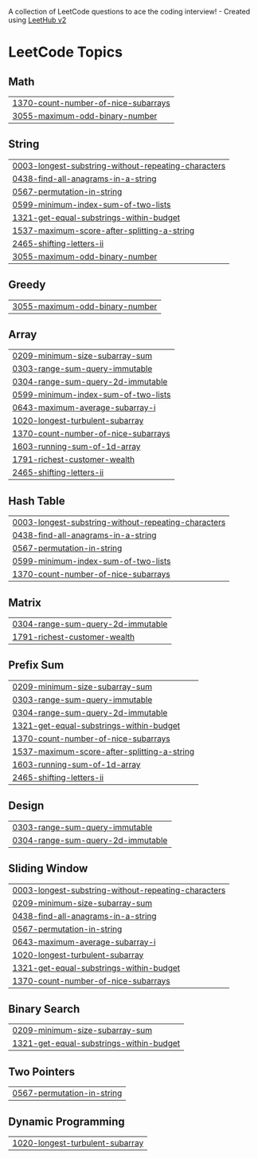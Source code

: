A collection of LeetCode questions to ace the coding interview! - Created using [LeetHub v2](https://github.com/arunbhardwaj/LeetHub-2.0)
<!---LeetCode Topics Start-->
# LeetCode Topics
## Math
|  |
| ------- |
| [1370-count-number-of-nice-subarrays](https://github.com/Ofori01/leetcode/tree/master/1370-count-number-of-nice-subarrays) |
| [3055-maximum-odd-binary-number](https://github.com/Ofori01/leetcode/tree/master/3055-maximum-odd-binary-number) |
## String
|  |
| ------- |
| [0003-longest-substring-without-repeating-characters](https://github.com/Ofori01/leetcode/tree/master/0003-longest-substring-without-repeating-characters) |
| [0438-find-all-anagrams-in-a-string](https://github.com/Ofori01/leetcode/tree/master/0438-find-all-anagrams-in-a-string) |
| [0567-permutation-in-string](https://github.com/Ofori01/leetcode/tree/master/0567-permutation-in-string) |
| [0599-minimum-index-sum-of-two-lists](https://github.com/Ofori01/leetcode/tree/master/0599-minimum-index-sum-of-two-lists) |
| [1321-get-equal-substrings-within-budget](https://github.com/Ofori01/leetcode/tree/master/1321-get-equal-substrings-within-budget) |
| [1537-maximum-score-after-splitting-a-string](https://github.com/Ofori01/leetcode/tree/master/1537-maximum-score-after-splitting-a-string) |
| [2465-shifting-letters-ii](https://github.com/Ofori01/leetcode/tree/master/2465-shifting-letters-ii) |
| [3055-maximum-odd-binary-number](https://github.com/Ofori01/leetcode/tree/master/3055-maximum-odd-binary-number) |
## Greedy
|  |
| ------- |
| [3055-maximum-odd-binary-number](https://github.com/Ofori01/leetcode/tree/master/3055-maximum-odd-binary-number) |
## Array
|  |
| ------- |
| [0209-minimum-size-subarray-sum](https://github.com/Ofori01/leetcode/tree/master/0209-minimum-size-subarray-sum) |
| [0303-range-sum-query-immutable](https://github.com/Ofori01/leetcode/tree/master/0303-range-sum-query-immutable) |
| [0304-range-sum-query-2d-immutable](https://github.com/Ofori01/leetcode/tree/master/0304-range-sum-query-2d-immutable) |
| [0599-minimum-index-sum-of-two-lists](https://github.com/Ofori01/leetcode/tree/master/0599-minimum-index-sum-of-two-lists) |
| [0643-maximum-average-subarray-i](https://github.com/Ofori01/leetcode/tree/master/0643-maximum-average-subarray-i) |
| [1020-longest-turbulent-subarray](https://github.com/Ofori01/leetcode/tree/master/1020-longest-turbulent-subarray) |
| [1370-count-number-of-nice-subarrays](https://github.com/Ofori01/leetcode/tree/master/1370-count-number-of-nice-subarrays) |
| [1603-running-sum-of-1d-array](https://github.com/Ofori01/leetcode/tree/master/1603-running-sum-of-1d-array) |
| [1791-richest-customer-wealth](https://github.com/Ofori01/leetcode/tree/master/1791-richest-customer-wealth) |
| [2465-shifting-letters-ii](https://github.com/Ofori01/leetcode/tree/master/2465-shifting-letters-ii) |
## Hash Table
|  |
| ------- |
| [0003-longest-substring-without-repeating-characters](https://github.com/Ofori01/leetcode/tree/master/0003-longest-substring-without-repeating-characters) |
| [0438-find-all-anagrams-in-a-string](https://github.com/Ofori01/leetcode/tree/master/0438-find-all-anagrams-in-a-string) |
| [0567-permutation-in-string](https://github.com/Ofori01/leetcode/tree/master/0567-permutation-in-string) |
| [0599-minimum-index-sum-of-two-lists](https://github.com/Ofori01/leetcode/tree/master/0599-minimum-index-sum-of-two-lists) |
| [1370-count-number-of-nice-subarrays](https://github.com/Ofori01/leetcode/tree/master/1370-count-number-of-nice-subarrays) |
## Matrix
|  |
| ------- |
| [0304-range-sum-query-2d-immutable](https://github.com/Ofori01/leetcode/tree/master/0304-range-sum-query-2d-immutable) |
| [1791-richest-customer-wealth](https://github.com/Ofori01/leetcode/tree/master/1791-richest-customer-wealth) |
## Prefix Sum
|  |
| ------- |
| [0209-minimum-size-subarray-sum](https://github.com/Ofori01/leetcode/tree/master/0209-minimum-size-subarray-sum) |
| [0303-range-sum-query-immutable](https://github.com/Ofori01/leetcode/tree/master/0303-range-sum-query-immutable) |
| [0304-range-sum-query-2d-immutable](https://github.com/Ofori01/leetcode/tree/master/0304-range-sum-query-2d-immutable) |
| [1321-get-equal-substrings-within-budget](https://github.com/Ofori01/leetcode/tree/master/1321-get-equal-substrings-within-budget) |
| [1370-count-number-of-nice-subarrays](https://github.com/Ofori01/leetcode/tree/master/1370-count-number-of-nice-subarrays) |
| [1537-maximum-score-after-splitting-a-string](https://github.com/Ofori01/leetcode/tree/master/1537-maximum-score-after-splitting-a-string) |
| [1603-running-sum-of-1d-array](https://github.com/Ofori01/leetcode/tree/master/1603-running-sum-of-1d-array) |
| [2465-shifting-letters-ii](https://github.com/Ofori01/leetcode/tree/master/2465-shifting-letters-ii) |
## Design
|  |
| ------- |
| [0303-range-sum-query-immutable](https://github.com/Ofori01/leetcode/tree/master/0303-range-sum-query-immutable) |
| [0304-range-sum-query-2d-immutable](https://github.com/Ofori01/leetcode/tree/master/0304-range-sum-query-2d-immutable) |
## Sliding Window
|  |
| ------- |
| [0003-longest-substring-without-repeating-characters](https://github.com/Ofori01/leetcode/tree/master/0003-longest-substring-without-repeating-characters) |
| [0209-minimum-size-subarray-sum](https://github.com/Ofori01/leetcode/tree/master/0209-minimum-size-subarray-sum) |
| [0438-find-all-anagrams-in-a-string](https://github.com/Ofori01/leetcode/tree/master/0438-find-all-anagrams-in-a-string) |
| [0567-permutation-in-string](https://github.com/Ofori01/leetcode/tree/master/0567-permutation-in-string) |
| [0643-maximum-average-subarray-i](https://github.com/Ofori01/leetcode/tree/master/0643-maximum-average-subarray-i) |
| [1020-longest-turbulent-subarray](https://github.com/Ofori01/leetcode/tree/master/1020-longest-turbulent-subarray) |
| [1321-get-equal-substrings-within-budget](https://github.com/Ofori01/leetcode/tree/master/1321-get-equal-substrings-within-budget) |
| [1370-count-number-of-nice-subarrays](https://github.com/Ofori01/leetcode/tree/master/1370-count-number-of-nice-subarrays) |
## Binary Search
|  |
| ------- |
| [0209-minimum-size-subarray-sum](https://github.com/Ofori01/leetcode/tree/master/0209-minimum-size-subarray-sum) |
| [1321-get-equal-substrings-within-budget](https://github.com/Ofori01/leetcode/tree/master/1321-get-equal-substrings-within-budget) |
## Two Pointers
|  |
| ------- |
| [0567-permutation-in-string](https://github.com/Ofori01/leetcode/tree/master/0567-permutation-in-string) |
## Dynamic Programming
|  |
| ------- |
| [1020-longest-turbulent-subarray](https://github.com/Ofori01/leetcode/tree/master/1020-longest-turbulent-subarray) |
<!---LeetCode Topics End-->